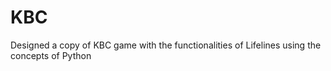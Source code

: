 # KBC
Designed a copy of KBC game with the  functionalities of Lifelines using the concepts of Python
